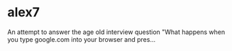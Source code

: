 # alex7
An attempt to answer the age old interview question "What happens when you type google.com into your browser and pres…
